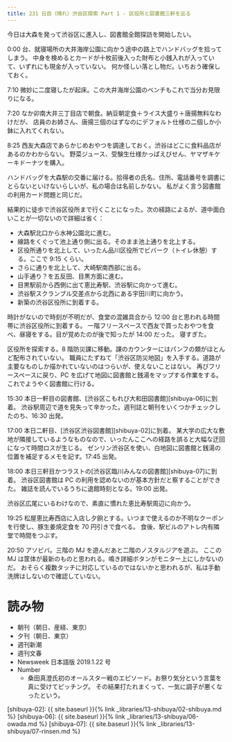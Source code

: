 ```yaml
---
title: 231 日目（晴れ）渋谷区探索 Part 1 - 区役所と図書館三軒を巡る
---
```


今日は大森を発って渋谷区に進入し、図書館全館探訪を開始したい。

0:00 台、就寝場所の大井海岸公園に向かう途中の路上でハンドバッグを拾ってしまう。
中身を検めるとカードが十枚前後入った財布と小銭入れが入っていて、いずれにも現金が入っていない。
何か怪しい落とし物だ。いちおう確保しておく。

7:10 微妙に二度寝したが起床。この大井海岸公園のベンチもこれで当分お見限りになる。

7:20 なか卯南大井三丁目店で朝食。納豆朝定食＋ライス大盛り＋唐揚無料なわけだが、
店員のお姉さん、唐揚三個のはずなのにデフォルト仕様の二個しか小鉢に入れてくれない。

8:25 西友大森店であらかじめおやつを調達しておく。渋谷はどこに食料品店があるのかわからない。
野菜ジュース、受験生仕様かっぱえびせん、ヤマザキケーキドーナツを購入。

ハンドバッグを大森駅の交番に届ける。拾得者の氏名、住所、電話番号を調書にとらないといけないらしいが、私の場合は名前しかない。
私がよく言う図書館の利用カード問題と同じだ。

結果的に徒歩で渋谷区役所まで行くことになった。次の経路によるが、道中面白いことが一切ないので詳細は省く：

* 大森駅北口から水神公園北に進む。
* 線路をくぐって池上通り側に出る。そのまま池上通りを北上する。
* 区役所通りを北上して、いったん品川区役所でビバーク（トイレ休憩）する。ここで 9:15 くらい。
* さらに通りを北上して、大崎駅南西部に出る。
* 山手通り？を五反田、目黒方面に進む。
* 目黒駅前から西側に出て恵比寿駅、渋谷駅に向かって進む。
* 渋谷駅スクランブル交差点から北西にある宇田川町に向かう。
* 新築の渋谷区役所に到着する。

時計がないので時刻が不明だが、食堂の混雑具合から 12:00 台と思われる時間帯に渋谷区役所に到着する。
一階フリースペースで西友で買ったおやつを食べ、昼寝をする。目が覚めたのが後で知ったが 14:00 だった。
寝すぎた。

区役所を探索する。8 階防災課に移動。課のカウンターにはパンフの類がほとんど配布されていない。
職員にたずねて「渋谷区防災地図」を入手する。道路が主要なものしか描かれていないのはつらいが、使えないことはない。
再びフリースペースに戻り、PC を広げて地図に図書館と銭湯をマップする作業をする。これでようやく図書館に行ける。

15:30 本日一軒目の図書館、[渋谷区こもれび大和田図書館][shibuya-06]に到着。
渋谷駅周辺で道を見失って辛かった。週刊誌と朝刊をいくつかチェックしたのち、16:30 出発。

17:00 本日二軒目、[渋谷区渋谷図書館][shibuya-02]に到着。
某大学の広大な敷地が隣接しているようなものなので、いったんここへの経路を誤ると大幅な迂回になって時間ロスが生じる。
ゼンリン渋谷区を使い、白地図に図書館と銭湯の位置を補足するメモを記す。17:45 出発。

18:00 本日三軒目かつラストの[渋谷区臨川みんなの図書館][shibuya-07]に到着。
渋谷区図書館は PC の利用を認めないのが基本方針だと察することができた。
雑誌を読んでいるうちに退館時刻となる。19:00 出発。

渋谷区広尾にいるわけなので、素直に慣れた恵比寿駅周辺に向かう。

19:25 松屋恵比寿西店に入店し夕餉とする。いつまで使えるのか不明なクーポンを行使し、豚生姜焼定食を 70 円引きで食べる。
食後、駅ビルのアトレ内有隣堂で時間をつぶす。

20:50 アソビバ。三階の MJ を遊んだあと二階のノスタルジアを遊ぶ。
ここの MJ は筐体が最新のものと思われる。鳴き詳細ボタンがモニター上にしかないのだ。
おそらく複数タッチに対応しているのではないかと思われるが、私は手動洗牌はしないので確認していない。

# 読み物

* 朝刊（朝日、産経、東京）
* 夕刊（朝日、東京）
* 週刊新潮
* 週刊文春
* Newsweek 日本語版 2019.1.22 号
* Number
  * 桑田真澄氏初のオールスター戦のエピソード。お祭り気分という言葉を真に受けてピッチング。
    その結果打たれまくって、一気に調子が悪くなったという。

[shibuya-02]: {{ site.baseurl }}{% link _libraries/13-shibuya/02-shibuya.md %}
[shibuya-06]: {{ site.baseurl }}{% link _libraries/13-shibuya/06-owada.md %}
[shibuya-07]: {{ site.baseurl }}{% link _libraries/13-shibuya/07-rinsen.md %}
